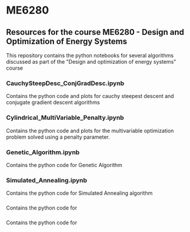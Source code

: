 # ME6280
## Resources for the course ME6280 - Design and Optimization of Energy Systems

This repository contains the python notebooks for several algorithms discussed as part of the "Design and optimization of energy systems" course

### CauchySteepDesc_ConjGradDesc.ipynb

Contains the python code and plots for cauchy steepest descent and conjugate gradient descent algorithms

### Cylindrical_MultiVariable_Penalty.ipynb

Contains the python code and plots for the multivariable optimization problem solved using a penalty parameter.

### Genetic_Algorithm.ipynb

Contains the python code for Genetic Algorithm 

### Simulated_Annealing.ipynb

Contains the python code for Simulated Annealing algorithm

### 

Contains the python code for 

### 

Contains the python code for 
